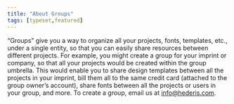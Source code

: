 ```yaml
---
title: "About Groups"
tags: [typeset,featured]
---
```

 
<html><body><section data-type="chapter" class="hsecchapter" data-hederis-type="hsecchapter" id="about-groups" data-pi-attrs="id: about-groups; data-tags: typeset,featured;" role="doc-chapter" data-tags="typeset,featured" data-author-name=" " data-book-title=" " title="About Groups"><p class="hblkp" data-hederis-type="hblkp" id="pNR4mQhbx">&#8220;Groups&#8221; give you a way to organize all your projects, fonts, templates, etc., under a single entity, so that you can easily share resources between different projects. For example, you might create a group for your imprint or company, so that all your projects would be created within the group umbrella. This would enable you to share design templates between all the projects in your imprint, bill them all to the same credit card (attached to the group owner&#8217;s account), share fonts between all the projects or users in your group, and more. To create a group, email us at <a href="mailto:info@hederis.com" class="hspana" data-hederis-type="hspana" id="pqtr2EGdq">info@hederis.com</a>. </p></section></body></html>
